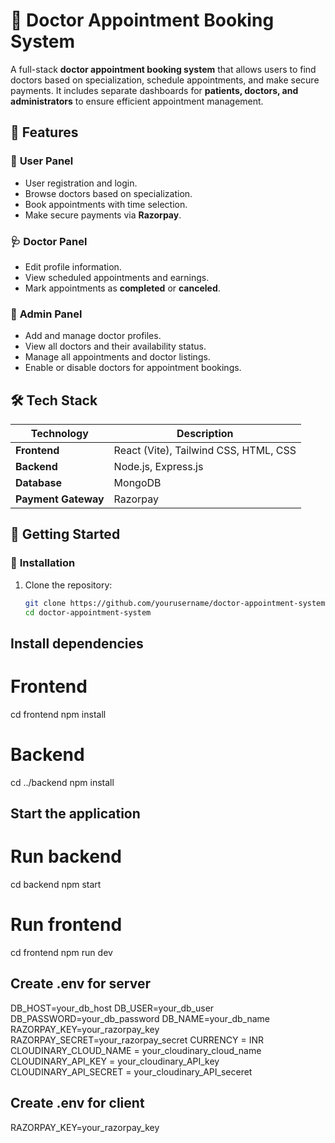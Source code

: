 # 🏥 Doctor Appointment Booking System

A full-stack **doctor appointment booking system** that allows users to find doctors based on specialization, schedule appointments, and make secure payments. It includes separate dashboards for **patients, doctors, and administrators** to ensure efficient appointment management.

## 📌 Features

### 👤 **User Panel**
- User registration and login.
- Browse doctors based on specialization.
- Book appointments with time selection.
- Make secure payments via **Razorpay**.

### 🩺 **Doctor Panel**
- Edit profile information.
- View scheduled appointments and earnings.
- Mark appointments as **completed** or **canceled**.

### 🔧 **Admin Panel**
- Add and manage doctor profiles.
- View all doctors and their availability status.
- Manage all appointments and doctor listings.
- Enable or disable doctors for appointment bookings.

## 🛠 Tech Stack

| Technology | Description |
|------------|------------|
| **Frontend** | React (Vite), Tailwind CSS, HTML, CSS |
| **Backend** | Node.js, Express.js |
| **Database** | MongoDB |
| **Payment Gateway** | Razorpay |

## 🚀 Getting Started

### 🔹 **Installation**
1. Clone the repository:
   ```sh
   git clone https://github.com/yourusername/doctor-appointment-system.git
   cd doctor-appointment-system

## Install dependencies
# Frontend
cd frontend
npm install

# Backend
cd ../backend
npm install

## Start the application
# Run backend
cd backend
npm start

# Run frontend
cd frontend
npm run dev

## Create .env for server
DB_HOST=your_db_host
DB_USER=your_db_user
DB_PASSWORD=your_db_password
DB_NAME=your_db_name
RAZORPAY_KEY=your_razorpay_key
RAZORPAY_SECRET=your_razorpay_secret
CURRENCY = INR
CLOUDINARY_CLOUD_NAME = your_cloudinary_cloud_name
CLOUDINARY_API_KEY = your_cloudinary_API_key
CLOUDINARY_API_SECRET = your_cloudinary_API_seceret 

## Create .env for client
RAZORPAY_KEY=your_razorpay_key
